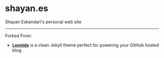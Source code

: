 # shayan.es
Shayan Eskandari's personal web site



-------------

Forked From:
 - **[Leonids](http://renyuanz.github.io/leonids)** is a clean Jekyll theme perfect for powering your GitHub hosted blog.
